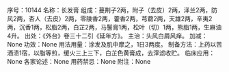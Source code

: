 序号：10144
名称：长发膏
组成：蔓荆子2两，附子（去皮）2两，泽兰2两，防风2两，杏人（去皮）2两，零陵香2两，藿香2两，芎藭2两，天雄2两，辛夷2两，沉香1两，松脂2两，白芷2两，马鬐膏1两，松叶（切）1两，熊脂1两，生麻油4升。
出处：《外台》卷三十二引《延年方》。
主治：头风白屑风痒。
加减：None
功效：None
用法用量：涂发及肌中摩之，1日3两度。
制备方法：上药以苦酒渍1宿，以脂等煎，缓火三上三下，白芷色黄膏成，去滓滤收贮。
临床应用：None
各家论述：None
用药禁忌：None
附注：None
